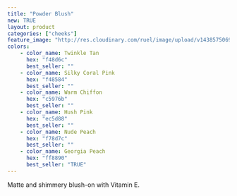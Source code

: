 ```yaml
---
title: "Powder Blush"
new: TRUE
layout: product
categories: ["cheeks"]
feature_image: "http://res.cloudinary.com/ruel/image/upload/v1438575069/fs/Powder_Blush_PB186426.jpg"
colors:
    - color_name: Twinkle Tan
      hex: "f48d6c"
      best_seller: ""
    - color_name: Silky Coral Pink
      hex: "f48584"
      best_seller: ""
    - color_name: Warm Chiffon
      hex: "c5976b"
      best_seller: ""
    - color_name: Hush Pink
      hex: "ec5d88"
      best_seller: ""
    - color_name: Nude Peach
      hex: "f78d7c"
      best_seller: ""
    - color_name: Georgia Peach
      hex: "ff8890"
      best_seller: "TRUE"
---
```

Matte and shimmery blush-on with Vitamin E. 